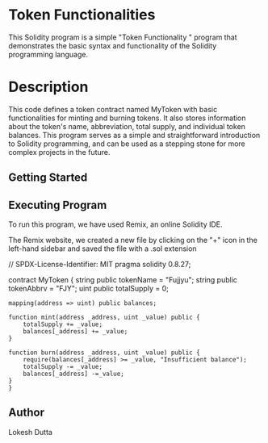 # Token Functionalities
This Solidity program is a simple "Token Functionality " program that demonstrates the basic syntax and functionality of the Solidity programming language. 

# Description

This code defines a token contract named MyToken with basic functionalities for minting and burning tokens.
It also stores information about the token's name, abbreviation, total supply, and individual token balances.
This program serves as a simple and straightforward introduction to Solidity programming, and can be used as a 
stepping stone for more complex projects in the future.

## Getting Started

## Executing Program
To run this program, we have used Remix, an online Solidity IDE. 

The Remix website, we created a new file by clicking on the "+" icon 
in the left-hand sidebar and saved the file with a .sol extension 

// SPDX-License-Identifier: MIT
pragma solidity 0.8.27;

contract MyToken {
    string public tokenName = "Fujjyu";
    string public tokenAbbrv = "FJY";
    uint public totalSupply = 0;

    mapping(address => uint) public balances;

    function mint(address _address, uint _value) public {
        totalSupply += _value;
        balances[_address] += _value;
    }

    function burn(address _address, uint _value) public {
        require(balances[_address] >= _value, "Insufficient balance");
        totalSupply -= _value;
        balances[_address] -=_value;
    }
    }
## Author
Lokesh Dutta

